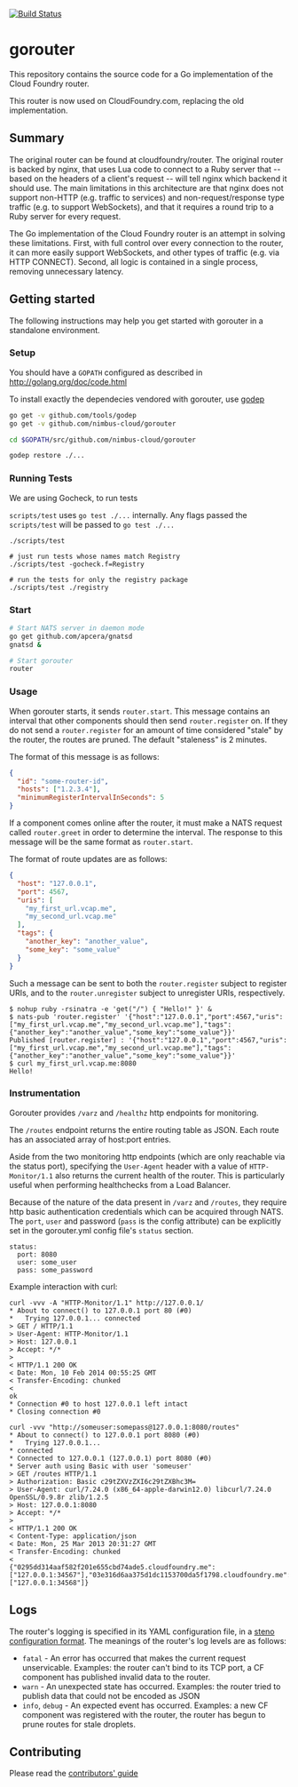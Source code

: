 [![Build Status](https://travis-ci.org/cloudfoundry/gorouter.png)](https://travis-ci.org/cloudfoundry/gorouter)

# gorouter

This repository contains the source code for a Go implementation of the Cloud
Foundry router.

This router is now used on CloudFoundry.com, replacing the old implementation.

## Summary

The original router can be found at cloudfoundry/router. The original router is
backed by nginx, that uses Lua code to connect to a Ruby server that -- based
on the headers of a client's request -- will tell nginx which backend it should
use. The main limitations in this architecture are that nginx does not support
non-HTTP (e.g. traffic to services) and non-request/response type traffic (e.g.
to support WebSockets), and that it requires a round trip to a Ruby server for
every request.

The Go implementation of the Cloud Foundry router is an attempt in solving
these limitations. First, with full control over every connection to the
router, it can more easily support WebSockets, and other types of traffic (e.g.
via HTTP CONNECT). Second, all logic is contained in a single process,
removing unnecessary latency.

## Getting started

The following instructions may help you get started with gorouter in a
standalone environment.

### Setup

You should have a `GOPATH` configured as described in http://golang.org/doc/code.html


To install exactly the dependecies vendored with gorouter, use [godep](https://github.com/tools/godep)

```bash
go get -v github.com/tools/godep
go get -v github.com/nimbus-cloud/gorouter

cd $GOPATH/src/github.com/nimbus-cloud/gorouter

godep restore ./...
```

### Running Tests

We are using Gocheck, to run tests


`scripts/test` uses `go test ./...` internally. Any flags passed the `scripts/test` 
will be passed to `go test ./...`

```
./scripts/test

# just run tests whose names match Registry
./scripts/test -gocheck.f=Registry

# run the tests for only the registry package
./scripts/test ./registry
```

### Start

```bash
# Start NATS server in daemon mode
go get github.com/apcera/gnatsd
gnatsd &

# Start gorouter
router
```

### Usage

When gorouter starts, it sends `router.start`. This message contains an
interval that other components should then send `router.register` on. If they
do not send a `router.register` for an amount of time considered "stale" by the
router, the routes are pruned. The default "staleness" is 2 minutes.

The format of this message is as follows:

```json
{
  "id": "some-router-id",
  "hosts": ["1.2.3.4"],
  "minimumRegisterIntervalInSeconds": 5
}
```

If a component comes online after the router, it must make a NATS request
called `router.greet` in order to determine the interval. The response to this
message will be the same format as `router.start`.

The format of route updates are as follows:

```json
{
  "host": "127.0.0.1",
  "port": 4567,
  "uris": [
    "my_first_url.vcap.me",
    "my_second_url.vcap.me"
  ],
  "tags": {
    "another_key": "another_value",
    "some_key": "some_value"
  }
}
```

Such a message can be sent to both the `router.register` subject to register
URIs, and to the `router.unregister` subject to unregister URIs, respectively.

```
$ nohup ruby -rsinatra -e 'get("/") { "Hello!" }' &
$ nats-pub 'router.register' '{"host":"127.0.0.1","port":4567,"uris":["my_first_url.vcap.me","my_second_url.vcap.me"],"tags":{"another_key":"another_value","some_key":"some_value"}}'
Published [router.register] : '{"host":"127.0.0.1","port":4567,"uris":["my_first_url.vcap.me","my_second_url.vcap.me"],"tags":{"another_key":"another_value","some_key":"some_value"}}'
$ curl my_first_url.vcap.me:8080
Hello!
```

### Instrumentation

Gorouter provides `/varz` and `/healthz` http endpoints for monitoring.

The `/routes` endpoint returns the entire routing table as JSON. Each route has an associated array of host:port entries.

Aside from the two monitoring http endpoints (which are only reachable via the status port), specifying the `User-Agent` header with a value of `HTTP-Monitor/1.1` also returns the current health of the router. This is particularly useful when performing healthchecks from a Load Balancer.

Because of the nature of the data present in `/varz` and `/routes`, they require http basic authentication credentials which can be acquired through NATS. The `port`, `user` and password (`pass` is the config attribute) can be explicitly set in the gorouter.yml config file's `status` section.

```
status:
  port: 8080
  user: some_user
  pass: some_password
```

Example interaction with curl:

```
curl -vvv -A "HTTP-Monitor/1.1" http://127.0.0.1/
* About to connect() to 127.0.0.1 port 80 (#0)
*   Trying 127.0.0.1... connected
> GET / HTTP/1.1
> User-Agent: HTTP-Monitor/1.1
> Host: 127.0.0.1
> Accept: */*
>
< HTTP/1.1 200 OK
< Date: Mon, 10 Feb 2014 00:55:25 GMT
< Transfer-Encoding: chunked
<
ok
* Connection #0 to host 127.0.0.1 left intact
* Closing connection #0

curl -vvv "http://someuser:somepass@127.0.0.1:8080/routes"
* About to connect() to 127.0.0.1 port 8080 (#0)
*   Trying 127.0.0.1...
* connected
* Connected to 127.0.0.1 (127.0.0.1) port 8080 (#0)
* Server auth using Basic with user 'someuser'
> GET /routes HTTP/1.1
> Authorization: Basic c29tZXVzZXI6c29tZXBhc3M=
> User-Agent: curl/7.24.0 (x86_64-apple-darwin12.0) libcurl/7.24.0 OpenSSL/0.9.8r zlib/1.2.5
> Host: 127.0.0.1:8080
> Accept: */*
> 
< HTTP/1.1 200 OK
< Content-Type: application/json
< Date: Mon, 25 Mar 2013 20:31:27 GMT
< Transfer-Encoding: chunked
< 
{"0295dd314aaf582f201e655cbd74ade5.cloudfoundry.me":["127.0.0.1:34567"],"03e316d6aa375d1dc1153700da5f1798.cloudfoundry.me":["127.0.0.1:34568"]}
```

## Logs

The router's logging is specified in its YAML configuration file, in a [steno configuration format](http://github.com/cloudfoundry/steno#from-yaml-file).
The meanings of the router's log levels are as follows:

* `fatal` - An error has occurred that makes the current request unservicable.
Examples: the router can't bind to its TCP port, a CF component has published invalid data to the router.
* `warn` - An unexpected state has occurred. Examples: the router tried to publish data that could not be encoded as JSON
* `info`, `debug` - An expected event has occurred. Examples: a new CF component was registered with the router, the router has begun
to prune routes for stale droplets.

## Contributing

Please read the [contributors' guide](https://github.com/nimbus-cloud/gorouter/blob/master/CONTRIBUTING.md)
